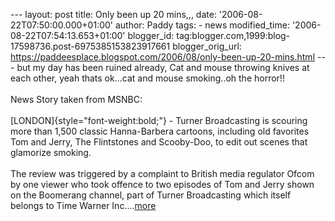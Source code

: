 \-\-- layout: post title: Only been up 20 mins,,, date:
\'2006-08-22T07:50:00.000+01:00\' author: Paddy tags: - news
modified\_time: \'2006-08-22T07:54:13.653+01:00\' blogger\_id:
tag:blogger.com,1999:blog-17598736.post-6975385153823917661
blogger\_orig\_url:
https://paddeesplace.blogspot.com/2006/08/only-been-up-20-mins.html
\-\-- but my day has been ruined already, Cat and mouse throwing knives
at each other, yeah thats ok\...cat and mouse smoking..oh the horror!!\
\
News Story taken from MSNBC:\
\
[LONDON]{style="font-weight:bold;"} - Turner Broadcasting is scouring
more than 1,500 classic Hanna-Barbera cartoons, including old favorites
Tom and Jerry, The Flintstones and Scooby-Doo, to edit out scenes that
glamorize smoking.\
\
The review was triggered by a complaint to British media regulator Ofcom
by one viewer who took offence to two episodes of Tom and Jerry shown on
the Boomerang channel, part of Turner Broadcasting which itself belongs
to Time Warner Inc\....[more](https://www.msnbc.msn.com/id/14452732/)
